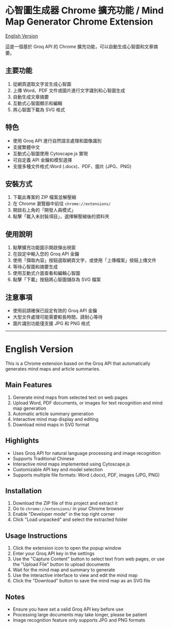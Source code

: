 # 心智圖生成器 Chrome 擴充功能 / Mind Map Generator Chrome Extension

[English Version](#english-version)

這是一個基於 Groq API 的 Chrome 擴充功能，可以自動生成心智圖和文章摘要。

## 主要功能

1. 從網頁選取文字並生成心智圖
2. 上傳 Word、PDF 文件或圖片進行文字識別和心智圖生成
3. 自動生成文章摘要
4. 互動式心智圖顯示和編輯
5. 將心智圖下載為 SVG 格式

## 特色

- 使用 Groq API 進行自然語言處理和圖像識別
- 支援繁體中文
- 互動式心智圖使用 Cytoscape.js 實現
- 可自定義 API 金鑰和模型選擇
- 支援多種文件格式:Word (.docx)、PDF、圖片 (JPG、PNG)

## 安裝方式

1. 下載此專案的 ZIP 檔案並解壓縮
2. 在 Chrome 瀏覽器中前往 `chrome://extensions/`
3. 開啟右上角的「開發人員模式」
4. 點擊「載入未封裝項目」，選擇解壓縮後的資料夾

## 使用說明

1. 點擊擴充功能圖示開啟彈出視窗
2. 在設定中輸入您的 Groq API 金鑰
3. 使用「擷取內容」按鈕選取網頁文字，或使用「上傳檔案」按鈕上傳文件
4. 等待心智圖和摘要生成
5. 使用互動式介面查看和編輯心智圖
6. 點擊「下載」按鈕將心智圖儲存為 SVG 檔案

## 注意事項

- 使用前請確保已設定有效的 Groq API 金鑰
- 大型文件處理可能需要較長時間，請耐心等待
- 圖片識別功能僅支援 JPG 和 PNG 格式

---

# English Version

This is a Chrome extension based on the Groq API that automatically generates mind maps and article summaries.

## Main Features

1. Generate mind maps from selected text on web pages
2. Upload Word, PDF documents, or images for text recognition and mind map generation
3. Automatic article summary generation
4. Interactive mind map display and editing
5. Download mind maps in SVG format

## Highlights

- Uses Groq API for natural language processing and image recognition
- Supports Traditional Chinese
- Interactive mind maps implemented using Cytoscape.js
- Customizable API key and model selection
- Supports multiple file formats: Word (.docx), PDF, images (JPG, PNG)

## Installation

1. Download the ZIP file of this project and extract it
2. Go to `chrome://extensions/` in your Chrome browser
3. Enable "Developer mode" in the top right corner
4. Click "Load unpacked" and select the extracted folder

## Usage Instructions

1. Click the extension icon to open the popup window
2. Enter your Groq API key in the settings
3. Use the "Capture Content" button to select text from web pages, or use the "Upload File" button to upload documents
4. Wait for the mind map and summary to generate
5. Use the interactive interface to view and edit the mind map
6. Click the "Download" button to save the mind map as an SVG file

## Notes

- Ensure you have set a valid Groq API key before use
- Processing large documents may take longer, please be patient
- Image recognition feature only supports JPG and PNG formats
